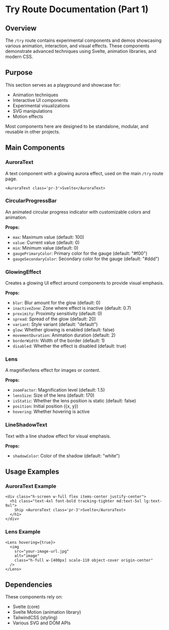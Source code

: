 # Try Route Documentation (Part 1)

## Overview

The `/try` route contains experimental components and demos showcasing various animation, interaction, and visual effects. These components demonstrate advanced techniques using Svelte, animation libraries, and modern CSS.

## Purpose

This section serves as a playground and showcase for:
- Animation techniques
- Interactive UI components
- Experimental visualizations
- SVG manipulations
- Motion effects

Most components here are designed to be standalone, modular, and reusable in other projects.

## Main Components

### AuroraText

A text component with a glowing aurora effect, used on the main `/try` route page.

```svelte
<AuroraText class='pr-3'>Svelte</AuroraText>
```

### CircularProgressBar

An animated circular progress indicator with customizable colors and animation.

**Props:**
- `max`: Maximum value (default: 100)
- `value`: Current value (default: 0)
- `min`: Minimum value (default: 0)
- `gaugePrimaryColor`: Primary color for the gauge (default: "#f00")
- `gaugeSecondaryColor`: Secondary color for the gauge (default: "#ddd")

### GlowingEffect

Creates a glowing UI effect around components to provide visual emphasis.

**Props:**
- `blur`: Blur amount for the glow (default: 0)
- `inactiveZone`: Zone where effect is inactive (default: 0.7)
- `proximity`: Proximity sensitivity (default: 0)
- `spread`: Spread of the glow (default: 20)
- `variant`: Style variant (default: "default")
- `glow`: Whether glowing is enabled (default: false)
- `movementDuration`: Animation duration (default: 2)
- `borderWidth`: Width of the border (default: 1)
- `disabled`: Whether the effect is disabled (default: true)

### Lens

A magnifier/lens effect for images or content.

**Props:**
- `zoomFactor`: Magnification level (default: 1.5)
- `lensSize`: Size of the lens (default: 170)
- `isStatic`: Whether the lens position is static (default: false)
- `position`: Initial position ({x, y})
- `hovering`: Whether hovering is active

### LineShadowText

Text with a line shadow effect for visual emphasis.

**Props:**
- `shadowColor`: Color of the shadow (default: "white")

## Usage Examples

### AuroraText Example
```svelte
<div class="h-screen w-full flex items-center justify-center">
  <h1 class="text-4xl font-bold tracking-tighter md:text-5xl lg:text-9xl">
    Ship <AuroraText class='pr-3'>Svelte</AuroraText>
  </h1>
</div>
```

### Lens Example
```svelte
<Lens hovering={true}>
  <img
    src="your-image-url.jpg"
    alt="image"
    class="h-full w-[400px] scale-110 object-cover origin-center"
  />
</Lens>
```

## Dependencies

These components rely on:
- Svelte (core)
- Svelte Motion (animation library)
- TailwindCSS (styling)
- Various SVG and DOM APIs